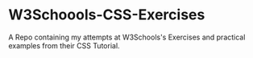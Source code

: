 # W3Schoools-CSS-Exercises
A Repo containing my attempts at W3Schools's Exercises and practical examples from their CSS Tutorial. 
